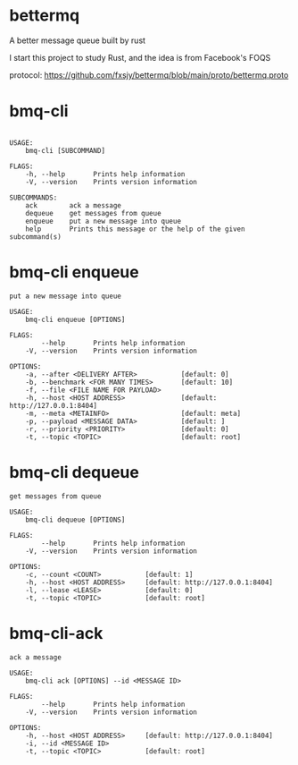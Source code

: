 # bettermq
A better message queue built by rust

I start this project to study Rust, and the idea is from Facebook's FOQS

protocol: https://github.com/fxsjy/bettermq/blob/main/proto/bettermq.proto

# bmq-cli 

```
    
USAGE:
    bmq-cli [SUBCOMMAND]

FLAGS:
    -h, --help       Prints help information
    -V, --version    Prints version information

SUBCOMMANDS:
    ack        ack a message
    dequeue    get messages from queue
    enqueue    put a new message into queue
    help       Prints this message or the help of the given subcommand(s)

```
    
# bmq-cli enqueue 

```
put a new message into queue

USAGE:
    bmq-cli enqueue [OPTIONS]

FLAGS:
        --help       Prints help information
    -V, --version    Prints version information

OPTIONS:
    -a, --after <DELIVERY AFTER>           [default: 0]
    -b, --benchmark <FOR MANY TIMES>       [default: 10]
    -f, --file <FILE NAME FOR PAYLOAD>    
    -h, --host <HOST ADDRESS>              [default: http://127.0.0.1:8404]
    -m, --meta <METAINFO>                  [default: meta]
    -p, --payload <MESSAGE DATA>           [default: ]
    -r, --priority <PRIORITY>              [default: 0]
    -t, --topic <TOPIC>                    [default: root]
```

# bmq-cli dequeue

```
get messages from queue

USAGE:
    bmq-cli dequeue [OPTIONS]

FLAGS:
        --help       Prints help information
    -V, --version    Prints version information

OPTIONS:
    -c, --count <COUNT>           [default: 1]
    -h, --host <HOST ADDRESS>     [default: http://127.0.0.1:8404]
    -l, --lease <LEASE>           [default: 0]
    -t, --topic <TOPIC>           [default: root]
```

# bmq-cli-ack 

```
ack a message

USAGE:
    bmq-cli ack [OPTIONS] --id <MESSAGE ID>

FLAGS:
        --help       Prints help information
    -V, --version    Prints version information

OPTIONS:
    -h, --host <HOST ADDRESS>     [default: http://127.0.0.1:8404]
    -i, --id <MESSAGE ID>        
    -t, --topic <TOPIC>           [default: root]
```
